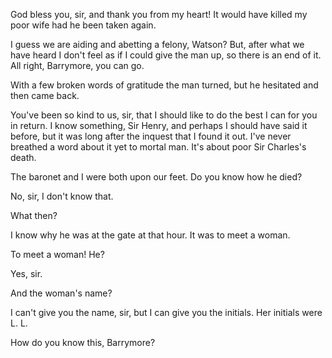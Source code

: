 God bless you, sir, and thank you from my heart! It would have killed
my poor wife had he been taken again.

I guess we are aiding and abetting a felony, Watson? But, after what
we have heard I don't feel as if I could give the man up, so there is
an end of it. All right, Barrymore, you can go.

With a few broken words of gratitude the man turned, but he hesitated
and then came back.

You've been so kind to us, sir, that I should like to do the best I
can for you in return. I know something, Sir Henry, and perhaps I should
have said it before, but it was long after the inquest that I found it
out. I've never breathed a word about it yet to mortal man. It's about
poor Sir Charles's death.

The baronet and I were both upon our feet. Do you know how he died?

No, sir, I don't know that.

What then?

I know why he was at the gate at that hour. It was to meet a woman.

To meet a woman! He?

Yes, sir.

And the woman's name?

I can't give you the name, sir, but I can give you the initials. Her
initials were L. L.

How do you know this, Barrymore?
